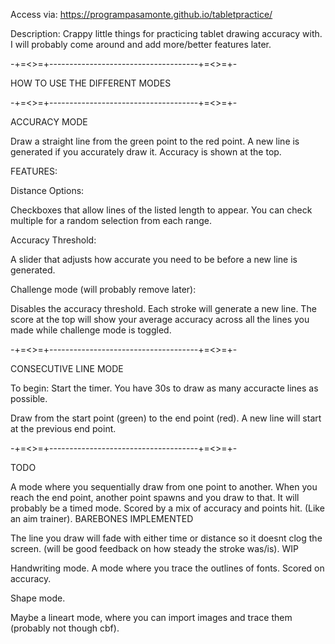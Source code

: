 Access via:
https://programpasamonte.github.io/tabletpractice/

Description:
Crappy little things for practicing tablet drawing accuracy with.
I will probably come around and add more/better features later.


-+=<>=+-------------------------------------+=<>=+-

HOW TO USE THE DIFFERENT MODES

-+=<>=+-------------------------------------+=<>=+-

ACCURACY MODE

Draw a straight line from the green point to the red point. 
A new line is generated if you accurately draw it. 
Accuracy is shown at the top.

FEATURES:

Distance Options:

Checkboxes that allow lines of the listed length to appear.
You can check multiple for a random selection from each range.

Accuracy Threshold:

A slider that adjusts how accurate you need to be before a new line is generated.

Challenge mode (will probably remove later):

Disables the accuracy threshold. Each stroke will generate a new line. 
The score at the top will show your average accuracy across all the lines you made while challenge mode is toggled.

-+=<>=+-------------------------------------+=<>=+-

CONSECUTIVE LINE MODE

To begin:
Start the timer. 
You have 30s to draw as many accuracte lines as possible. 

Draw from the start point (green) to the end point (red).
A new line will start at the previous end point. 

-+=<>=+-------------------------------------+=<>=+-

TODO

A mode where you sequentially draw from one point to another. When you reach the end point, another point spawns and you draw to that.
It will probably be a timed mode. Scored by a mix of accuracy and points hit. (Like an aim trainer).   BAREBONES IMPLEMENTED 

The line you draw will fade with either time or distance so it doesnt clog the screen. (will be good feedback on how steady the stroke was/is). WIP

Handwriting mode. A mode where you trace the outlines of fonts. Scored on accuracy.

Shape mode.

Maybe a lineart mode, where you can import images and trace them (probably not though cbf).
